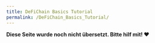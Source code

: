 ```yaml
---
title: DeFiChain Basics Tutorial
permalink: /DeFiChain_Basics_Tutorial/
---
```


**Diese Seite wurde noch nicht übersetzt. Bitte hilf mit! ❤**
